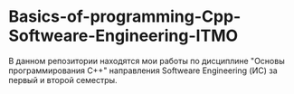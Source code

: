 # Basics-of-programming-Cpp-Softweare-Engineering-ITMO
В данном репозитории находятся мои работы по дисциплине "Основы программирования C++" направления Softweare Engineering (ИС) за первый и второй семестры. 
